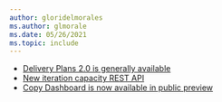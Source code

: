 ```yaml
---
author: gloridelmorales
ms.author: glmorale
ms.date: 05/26/2021
ms.topic: include
---
```


- [Delivery Plans 2.0 is generally available](#delivery-plans-20-is-generally-available)
- [New iteration capacity REST API](#new-iteration-capacity-rest-api)
- [Copy Dashboard is now available in public preview](#copy-dashboard-is-now-available-in-public-preview)